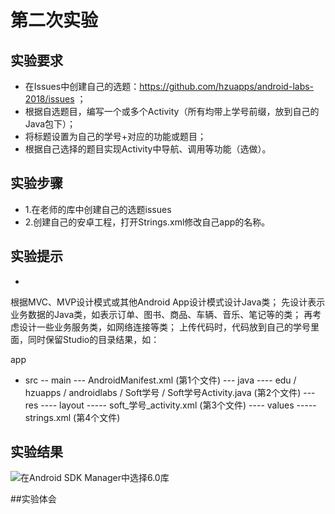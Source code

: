 # 第二次实验

## 实验要求

+ 在Issues中创建自己的选题：https://github.com/hzuapps/android-labs-2018/issues ；
+ 根据自选题目，编写一个或多个Activity（所有均带上学号前缀，放到自己的Java包下）；
+ 将标题设置为自己的学号+对应的功能或题目；
+ 根据自己选择的题目实现Activity中导航、调用等功能（选做）。
## 实验步骤
+ 1.在老师的库中创建自己的选题issues
+ 2.创建自己的安卓工程，打开Strings.xml修改自己app的名称。

## 实验提示
-
根据MVC、MVP设计模式或其他Android App设计模式设计Java类；
先设计表示业务数据的Java类，如表示订单、图书、商品、车辆、音乐、笔记等的类；
再考虑设计一些业务服务类，如网络连接等类；
上传代码时，代码放到自己的学号里面，同时保留Studio的目录结果，如：

app
- src
-- main
--- AndroidManifest.xml (第1个文件)
--- java
---- edu / hzuapps / androidlabs / Soft学号 / Soft学号Activity.java (第2个文件)
--- res 
---- layout
----- soft_学号_activity.xml (第3个文件)
---- values
----- strings.xml (第4个文件)

## 实验结果

![在Android SDK Manager中选择6.0库](https://github.com/Zhengmianjie/android-labs-2018/blob/master/soft1614080902314/2%E8%BF%90%E8%A1%8C%E6%88%AA%E5%9B%BE.png?raw=true"配置教育网下载代理")

##实验体会

